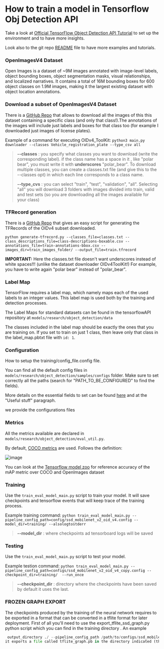 # How to train a model in Tensorflow Obj Detection API

Take a look at [Official TensorFlow Object Detection API Tutorial](https://tensorflow-object-detection-api-tutorial.readthedocs.io/en/latest/index.html) to set up the environment and to have more insights.

Look also to the git repo [README](https://github.com/tensorflow/models/tree/master/research/object_detection) file to have more examples and tutorials. 


### OpenImagesV4 Dataset
Open Images is a dataset of ~9M images annotated with image-level labels, object bounding boxes, object segmentation masks, visual relationships, and localized narratives. It contains a total of 16M bounding boxes for 600 object classes on 1.9M images, making it the largest existing dataset with object location annotations. 

### Download a subset of OpenImagesV4 Dataset

There is a [GitHub Repo](https://github.com/EscVM/OIDv4_ToolKit) that allows to download all the images of this this dataset containing a specific class (and only that class!).The annotations of the images will include just labels and boxes for that class too (for example I downloaded just images of license plates).

Example of a command for executing OIDv4_ToolKit:
```python3 main.py downloader --classes Vehicle_registration_plate --type_csv all```
> **--classes** : you specify what classes you want to download (write the corresponding label). if the class name has a space in it , like "polar bear", you must write it with **underscores** "polar_bear". To download multiple classes, you can create a classes.txt file (and give this to the --classes opt) in which each line corresponds to a class name.
> 
>**--type_cvs** : you can select "train", "test", "validation", "all". Selecting "all" you will download 3 folders with images divided into train, valid and test sets (so you are downloading all the images available for your class)

### TFRecord generation

There is a [GitHub Repo](https://github.com/zamblauskas/oidv4-toolkit-tfrecord-generator/blob/master/README.md) that gives an easy script for generating the TFRecords of the OIDv4 subset downloaded.

`python generate-tfrecord.py --classes_file=classes.txt --class_descriptions_file=class-descriptions-boxable.csv --annotations_file=train-annotations-bbox.csv --images_dir=train_images_folder/ --output_file=train.tfrecord`

**IMPORTANT:** Here the classes.txt file doesn't want underscores instead of white spaces!!! (unlike the dataset downloader OIDv4ToolKit!)
For example, you have to write again "polar bear" instead of "polar_bear".

### Label Map 

TensorFlow requires a label map, which namely maps each of the used labels to an integer values. This label map is used both by the training and detection processes.

The Label Maps for standard datasets can be found in the tensorflowAPI repository at `models/research/object_detection/data`

The classes included in the label map should be exactly the ones that you are training on. If you set to train on just 1 class, then leave only that class in the label_map.pbtxt file with `id: 1`.

### Configuration

How to setup the training/config_file.config file. 

You can find all the default config files in `models/research/object_detection/samples/configs` folder. Make sure to set correctly all the paths (search for "PATH_TO_BE_CONFIGURED" to find the fields). 

More details on the essential fields to set can be found [here](https://tensorflow-object-detection-api-tutorial.readthedocs.io/en/latest/training.html#configuring-a-training-pipeline) and at the "Useful stuff" paragraph.

we provide the configurations files 


### Metrics

All the metrics available are declared in `models/research/object_detection/eval_util.py`.

By default, [COCO metrics](http://cocodataset.org/#detection-eval) are used. Follows the definition:

![image](images/Coco-metrics.PNG)

You can look at the [Tensorflow model zoo](https://github.com/tensorflow/models/blob/master/research/object_detection/g3doc/tf1_detection_zoo.md) for reference accuracy of the mAP metric over COCO and OpenImages dataset

### Training

Use the `train_eval_model_main.py` script to train your model. It will save checkpoints and tensorflow events that will keep trace of the training process.


Example training command:
```python train_eval_model_main.py --pipeline_config_path=config/ssd_mobilenet_v2_oid_v4.config --model_dir=training/ --alsologtostderr ```

> **--model_dir** : where checkpoints ad tensorboard logs will be saved


### Testing 
Use the `train_eval_model_main.py` script to test your model.

Example testion command:
```python train_eval_model_main.py --pipeline_config_path=configs/ssd_mobilenet_v2_oid_v4_copy.config --checkpoint_dir=training/  --run_once```

> **--checkpoint_dir** : directory where the checkpoints have been saved by default it uses the last.


### FROZEN GRAPH EXPORT 

The checkpoints produced by the training of the neural network requires to be exported in a format that can  be converted in a tflite format for later deployment. First of all you'll need to use the export_tflite_ssd_graph.py python script which you can find in the training directory . An example
``` python export_tflite_ssd_graph.py --trained_checkpoint_prefix /path/to/checkpoint/model.ckpt-#### --
 output_directory ./ --pipeline_config_path /path/to/configs/ssd_mobilenet_v2_oid_v4_copy.config ```
it exports a file called tflite_graph.pb in the directory indicated (the current one)

